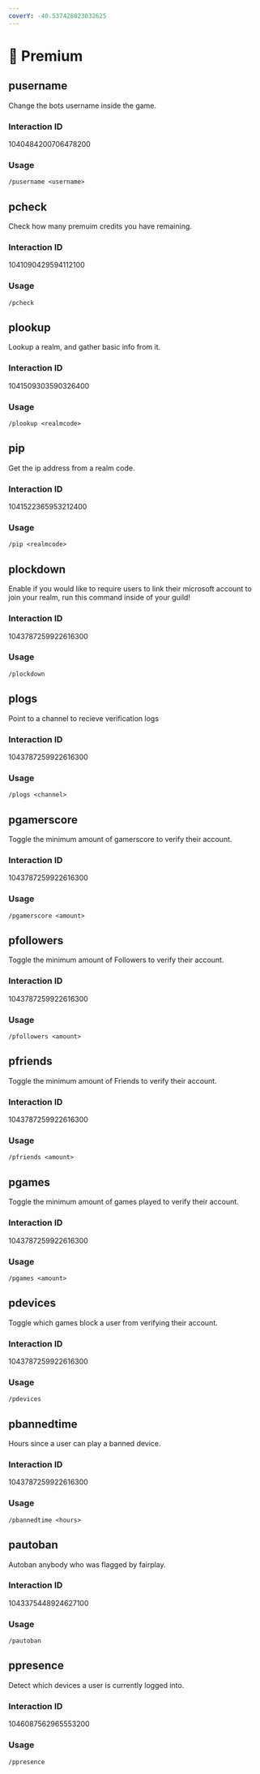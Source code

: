 ```yaml
---
coverY: -40.537428023032625
---
```


# 👑 Premium

## pusername

Change the bots username inside the game.

### Interaction ID

1040484200706478200

### Usage

`/pusername <username>`

## pcheck

Check how many premuim credits you have remaining.

### Interaction ID

1041090429594112100

### Usage

`/pcheck`

## plookup

Lookup a realm, and gather basic info from it.

### Interaction ID

1041509303590326400

### Usage

`/plookup <realmcode>`

## pip

Get the ip address from a realm code.

### Interaction ID

1041522365953212400

### Usage

`/pip <realmcode>`

## plockdown

Enable if you would like to require users to link their microsoft account to join your realm, run this command inside of your guild!

### Interaction ID

1043787259922616300

### Usage

`/plockdown`

## plogs

Point to a channel to recieve verification logs

### Interaction ID

1043787259922616300

### Usage

`/plogs <channel>`

## pgamerscore

Toggle the minimum amount of gamerscore to verify their account.

### Interaction ID

1043787259922616300

### Usage

`/pgamerscore <amount>`

## pfollowers

Toggle the minimum amount of Followers to verify their account.

### Interaction ID

1043787259922616300

### Usage

`/pfollowers <amount>`

## pfriends

Toggle the minimum amount of Friends to verify their account.

### Interaction ID

1043787259922616300

### Usage

`/pfriends <amount>`

## pgames

Toggle the minimum amount of games played to verify their account.

### Interaction ID

1043787259922616300

### Usage

`/pgames <amount>`

## pdevices

Toggle which games block a user from verifying their account.

### Interaction ID

1043787259922616300

### Usage

`/pdevices`

## pbannedtime

Hours since a user can play a banned device.

### Interaction ID

1043787259922616300

### Usage

`/pbannedtime <hours>`

## pautoban

Autoban anybody who was flagged by fairplay.

### Interaction ID

1043375448924627100

### Usage

`/pautoban`

## ppresence

Detect which devices a user is currently logged into.

### Interaction ID

1046087562965553200

### Usage

`/ppresence`
